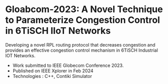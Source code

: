 # Gloabcom-2023: A Novel Technique to Parameterize Congestion Control in 6TiSCH IIoT Networks
Developing a novel RPL routing protocol that decreases congestion and provides an effective congestion control mechanism in 6TiSCH Industrial IOT Networks.
* Work submitted to IEEE Globecom Conference 2023.
* Published on IEEE Xplorer in Feb 2024
* Technologies :  C++, Contiki Simulator
